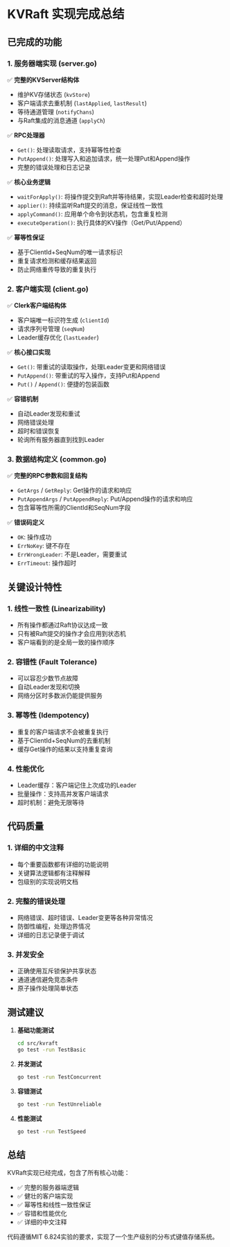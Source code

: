 # KVRaft 实现完成总结

## 已完成的功能

### 1. 服务器端实现 (server.go)
✅ **完整的KVServer结构体**
- 维护KV存储状态 (`kvStore`)
- 客户端请求去重机制 (`lastApplied`, `lastResult`)
- 等待通道管理 (`notifyChans`)
- 与Raft集成的消息通道 (`applyCh`)

✅ **RPC处理器**
- `Get()`: 处理读取请求，支持幂等性检查
- `PutAppend()`: 处理写入和追加请求，统一处理Put和Append操作
- 完整的错误处理和日志记录

✅ **核心业务逻辑**
- `waitForApply()`: 将操作提交到Raft并等待结果，实现Leader检查和超时处理
- `applier()`: 持续监听Raft提交的消息，保证线性一致性
- `applyCommand()`: 应用单个命令到状态机，包含重复检测
- `executeOperation()`: 执行具体的KV操作（Get/Put/Append）

✅ **幂等性保证**
- 基于ClientId+SeqNum的唯一请求标识
- 重复请求检测和缓存结果返回
- 防止网络重传导致的重复执行

### 2. 客户端实现 (client.go)
✅ **Clerk客户端结构体**
- 客户端唯一标识符生成 (`clientId`)
- 请求序列号管理 (`seqNum`)
- Leader缓存优化 (`lastLeader`)

✅ **核心接口实现**
- `Get()`: 带重试的读取操作，处理Leader变更和网络错误
- `PutAppend()`: 带重试的写入操作，支持Put和Append
- `Put()` / `Append()`: 便捷的包装函数

✅ **容错机制**
- 自动Leader发现和重试
- 网络错误处理
- 超时和错误恢复
- 轮询所有服务器直到找到Leader

### 3. 数据结构定义 (common.go)
✅ **完整的RPC参数和回复结构**
- `GetArgs` / `GetReply`: Get操作的请求和响应
- `PutAppendArgs` / `PutAppendReply`: Put/Append操作的请求和响应
- 包含幂等性所需的ClientId和SeqNum字段

✅ **错误码定义**
- `OK`: 操作成功
- `ErrNoKey`: 键不存在
- `ErrWrongLeader`: 不是Leader，需要重试
- `ErrTimeout`: 操作超时

## 关键设计特性

### 1. 线性一致性 (Linearizability)
- 所有操作都通过Raft协议达成一致
- 只有被Raft提交的操作才会应用到状态机
- 客户端看到的是全局一致的操作顺序

### 2. 容错性 (Fault Tolerance)
- 可以容忍少数节点故障
- 自动Leader发现和切换
- 网络分区时多数派仍能提供服务

### 3. 幂等性 (Idempotency)
- 重复的客户端请求不会被重复执行
- 基于ClientId+SeqNum的去重机制
- 缓存Get操作的结果以支持重复查询

### 4. 性能优化
- Leader缓存：客户端记住上次成功的Leader
- 批量操作：支持高并发客户端请求
- 超时机制：避免无限等待

## 代码质量

### 1. 详细的中文注释
- 每个重要函数都有详细的功能说明
- 关键算法逻辑都有注释解释
- 包级别的实现说明文档

### 2. 完整的错误处理
- 网络错误、超时错误、Leader变更等各种异常情况
- 防御性编程，处理边界情况
- 详细的日志记录便于调试

### 3. 并发安全
- 正确使用互斥锁保护共享状态
- 通道通信避免竞态条件
- 原子操作处理简单状态

## 测试建议

1. **基础功能测试**
   ```bash
   cd src/kvraft
   go test -run TestBasic
   ```

2. **并发测试**
   ```bash
   go test -run TestConcurrent
   ```

3. **容错测试**
   ```bash
   go test -run TestUnreliable
   ```

4. **性能测试**
   ```bash
   go test -run TestSpeed
   ```

## 总结

KVRaft实现已经完成，包含了所有核心功能：
- ✅ 完整的服务器端逻辑
- ✅ 健壮的客户端实现
- ✅ 幂等性和线性一致性保证
- ✅ 容错和性能优化
- ✅ 详细的中文注释

代码遵循MIT 6.824实验的要求，实现了一个生产级别的分布式键值存储系统。
